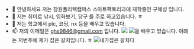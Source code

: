 - 👋 안녕하세요 저는 창원폴리텍캠퍼스 스마트팩토리과에 재학중인 구해성 입니다.
- 👀 저는 취미로 낚시, 영화보기, 당구 를 주로 하고있습니다. ㅎ
- 🌱 저는 학교에서 plc, 코딩, nx 등을 배우고 있습니다.
- 📫 저의 이메일은 ghs9846@gmail.com 입니다.
<img src="https://img.shields.io/badge/Python-3776AB?style=for-the-badge&logo=Python&logoColor=white"> <img src="https://img.shields.io/badge/C++-00599C?style=for-the-badge&logo=Python&logoColor=white">을 배우고 있습니다.
아래는 저번주에 제가 잡은 갈치입니다. ㅎ
![내가잡은 갈치다](https://user-images.githubusercontent.com/113397889/196051593-9ba133bb-bef6-41c6-a6d6-3d35926d5ea1.jpg)
